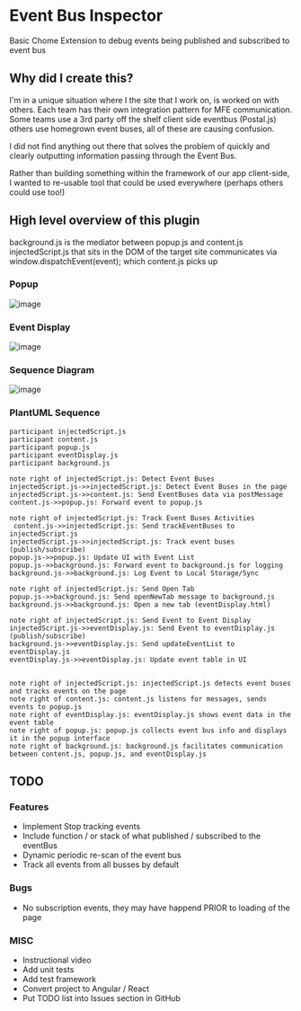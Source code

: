 # Event Bus Inspector
Basic Chome Extension to debug events being published and subscribed to event bus

## Why did I create this?

I'm in a unique situation where I the site that I work on, is worked on with others. Each team has their own integration pattern for MFE communication.
Some teams use a 3rd party off the shelf client side eventbus (Postal.js) others use homegrown event buses, all of these are causing confusion.

I did not find anything out there that solves the problem of quickly and clearly outputting information passing through the Event Bus.

Rather than building something within the framework of our app client-side, I wanted to re-usable tool that could be used everywhere (perhaps others could use too!)


## High level overview of this plugin

background.js is the mediator between popup.js and content.js
injectedScript.js that sits in the DOM of the target site communicates via window.dispatchEvent(event); which content.js picks up

### Popup 
![image](https://github.com/user-attachments/assets/ff40ac70-348f-48e8-909e-371888827d9f)


### Event Display
![image](https://github.com/user-attachments/assets/b971adf9-be53-4991-97cb-d751baad96b0)

### Sequence Diagram
![image](https://github.com/user-attachments/assets/4ccb0266-5f7e-410b-8c2c-5e6a61fb82b2)

### PlantUML Sequence
```
participant injectedScript.js
participant content.js
participant popup.js
participant eventDisplay.js
participant background.js

note right of injectedScript.js: Detect Event Buses
injectedScript.js->>injectedScript.js: Detect Event Buses in the page
injectedScript.js->>content.js: Send EventBuses data via postMessage
content.js->>popup.js: Forward event to popup.js

note right of injectedScript.js: Track Event Buses Activities
 content.js->>injectedScript.js: Send trackEventBuses to injectedScript.js
injectedScript.js->>injectedScript.js: Track event buses (publish/subscribe)
popup.js->>popup.js: Update UI with Event List
popup.js->>background.js: Forward event to background.js for logging
background.js->>background.js: Log Event to Local Storage/Sync

note right of injectedScript.js: Send Open Tab
popup.js->>background.js: Send openNewTab message to background.js
background.js->>background.js: Open a new tab (eventDisplay.html)

note right of injectedScript.js: Send Event to Event Display
injectedScript.js->>eventDisplay.js: Send Event to eventDisplay.js (publish/subscribe)
background.js->>eventDisplay.js: Send updateEventList to eventDisplay.js
eventDisplay.js->>eventDisplay.js: Update event table in UI


note right of injectedScript.js: injectedScript.js detects event buses and tracks events on the page
note right of content.js: content.js listens for messages, sends events to popup.js
note right of eventDisplay.js: eventDisplay.js shows event data in the event table
note right of popup.js: popup.js collects event bus info and displays it in the popup interface
note right of background.js: background.js facilitates communication between content.js, popup.js, and eventDisplay.js
```



## TODO

### Features 
- Implement Stop tracking events
- Include function / or stack of what published / subscribed to the eventBus
- Dynamic periodic re-scan of the event bus
- Track all events from all busses by default

### Bugs
- No subscription events, they may have happend PRIOR to loading of the page

### MISC
- Instructional video
- Add unit tests
- Add test framework
- Convert project to Angular / React 
- Put TODO list into Issues section in GitHub





